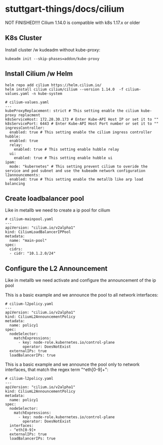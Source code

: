 # stuttgart-things/docs/cilium
NOT FINISHED!!!!
Cilium 1.14.0 is compatible with k8s 1.17.x or older

## K8s Cluster
Install cluster /w kudeadm without kube-proxy:
```
kubeadm init --skip-phases=addon/kube-proxy
```

## Install Cilium /w Helm
```
helm repo add cilium https://helm.cilium.io/
helm install cilium cilium/cilium --version 1.14.0  -f cilium-values.yaml -n kube-system
```
```
# cilium-values.yaml
---
kubeProxyReplacement: strict # This setting enable the cilium kube-proxy replacment
k8sServiceHost: 172.28.30.173 # Enter Kube-API Host IP or set it to ""
k8sServicePort: 6443 # Enter Kube-API Host Port number or set it to ""
ingressController:
  enabled: true # This setting enable the cilium ingress controller
hubble:
  enabled: true
  relay:
    enabled: true # This setting enable hubble relay 
  ui:
    enabled: true # This setting enable hubble ui 
ipam:
  mode: "kubernetes" # This setting prevent cilium to overide the service and pod subnet and use the kubeadm network configuration
l2announcements:
  enabled: true # This setting enable the metallb like arp load balancing
```

## Create loadbalancer pool
Like in metallb we need to create a ip pool for cilium
```
# cilium-mainpool.yaml
---
apiVersion: "cilium.io/v2alpha1"
kind: CiliumLoadBalancerIPPool
metadata:
  name: "main-pool"
spec:
  cidrs:
  - cidr: "10.1.2.0/24"
```

## Configure the L2 Announcement
Like in metallb we need activate and configure the announcement of the ip pool

This is a basic example and we announce the pool to all network interfaces:
```
# cilium-l2policy.yaml
---
apiVersion: "cilium.io/v2alpha1"
kind: CiliumL2AnnouncementPolicy
metadata:
  name: policy1
spec:
  nodeSelector:
    matchExpressions:
      - key: node-role.kubernetes.io/control-plane
        operator: DoesNotExist
  externalIPs: true
  loadBalancerIPs: true
```

This is a basic example and we announce the pool only to network interfaces, that match the regex term "^eth[0-9]+":
```
# cilium-l2policy.yaml
---
apiVersion: "cilium.io/v2alpha1"
kind: CiliumL2AnnouncementPolicy
metadata:
  name: policy1
spec:
  nodeSelector:
    matchExpressions:
      - key: node-role.kubernetes.io/control-plane
        operator: DoesNotExist
  interfaces:
  - ^eth[0-9]+
  externalIPs: true
  loadBalancerIPs: true
```
